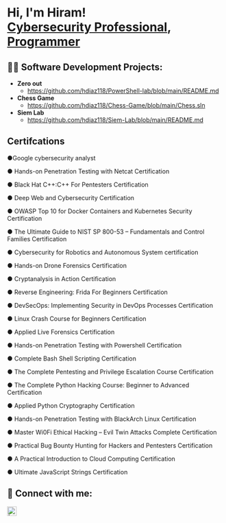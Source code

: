 <h1>Hi, I'm Hiram! <br/><a href="htt/">Cybersecurity Professional</a>, <a href="htt/">Programmer</a>

<h2>👨‍💻 Software Development Projects:</h2>

- <b>Zero out</b>
  - https://github.com/hdiaz118/PowerShell-lab/blob/main/README.md
- <b>Chess Game</b>
  - https://github.com/hdiaz118/Chess-Game/blob/main/Chess.sln
- <b>Siem Lab</b>
  - https://github.com/hdiaz118/Siem-Lab/blob/main/README.md

<h2> Certifcations</h2>

●Google cybersecurity analyst

●	Hands-on Penetration Testing with Netcat Certification

●	Black Hat C++:C++ For Pentesters Certification

●	Deep Web and Cybersecurity Certification

●	OWASP Top 10 for Docker Containers and Kubernetes Security Certification

●	The Ultimate Guide to NIST SP 800-53 – Fundamentals and Control Families Certification

●	Cybersecurity for Robotics and Autonomous System certification

●	Hands-on Drone Forensics Certification

●	Cryptanalysis in Action Certification

●	Reverse Engineering: Frida For Beginners Certification

●	DevSecOps: Implementing Security in DevOps Processes Certification

●	Linux Crash Course for Beginners Certification

●	Applied Live Forensics Certification

●	Hands-on Penetration Testing with Powershell Certification

●	Complete Bash Shell Scripting Certification

●	The Complete Pentesting and Privilege Escalation Course Certification

●	The Complete Python Hacking Course: Beginner to Advanced Certification

●	Applied Python Cryptography Certification

●	Hands-on Penetration Testing with BlackArch Linux Certification

●	Master Wi0Fi Ethical Hacking – Evil Twin Attacks Complete Certification

●	Practical Bug Bounty Hunting for Hackers and Pentesters Certification

●	A Practical Introduction to Cloud Computing Certification

●	Ultimate JavaScript Strings Certification
<h2> 🤳 Connect with me:</h2>

[<img align="left" alt=" | LinkedIn" width="22px" src="https://cdn.jsdelivr.net/npm/simple-icons@v3/icons/linkedin.svg" />][linkedin]

[linkedin]: https://www.linkedin.com/in/hiram-diaz-234117244/
